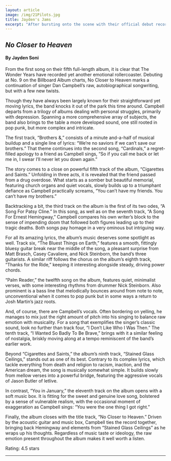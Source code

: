 ```yaml
---
layout: article
image: /img/21Pilots.jpg
title: Jayden's Jams
excerpt: "After bursting onto the scene with their official debut record, Vessel, Twenty One Pilots enjoyed even more success with the release of their sophomore effort last May."
---
```


<h2><i>No Closer to Heaven</i></h2>
<h4>By Jayden Soni</h4>

From the first song on their fifth full-length album, it is clear that The Wonder Years have recorded yet another emotional rollercoaster. Debuting at No. 9 on the Billboard Album charts, No Closer to Heaven marks a continuation of singer Dan Campbell’s raw, autobiographical songwriting, but with a few new twists.

Though they have always been largely known for their straightforward yet moving lyrics, the band knocks it out of the park this time around. Campbell departs from a trilogy of albums dealing with personal struggles, primarily with depression. Spanning a more comprehensive array of subjects, the band also brings to the table a more developed sound, one still rooted in pop punk, but more complex and intricate.

The first track, “Brothers &,” consists of a minute and-a-half of musical buildup and a single line of lyrics: “We’re no saviors if we can’t save our brothers.” That theme continues into the second song, “Cardinals,” a regret-filled apology to a friend as Campbell sings, “So if you call me back or let me in, I swear I’ll never let you down again.”

The story comes to a close on powerful fifth track of the album, “Cigarettes and Saints.” Unfolding in three acts, it is revealed that the friend passed from a drug overdose. What starts as a somber but beautiful memorial, featuring church organs and quiet vocals, slowly builds up to a triumphant defiance as Campbell practically screams, “You can’t have my friends. You can’t have my brothers.”

Backtracking a bit, the third track on the album is the first of its two odes, “A Song For Patsy Cline.” In this song, as well as on the seventh track, “A Song For Ernest Hemingway,” Campbell compares his own writer’s block to the sense of impending doom that followed both figures leading up to their tragic deaths. Both songs pay homage in a very ominous but intriguing way.

For all its amazing lyrics, the album’s music deserves some spotlight as well. Track six, “The Bluest Things on Earth,” features a smooth, fittingly bluesy guitar break near the middle of the song, a pleasant surprise from Matt Brasch, Casey Cavaliere, and Nick Steinborn, the band’s three guitarists. A similar riff follows the chorus on the album’s eighth track, “Thanks for the Ride,” keeping it interesting alongside steady, driving power chords.

“Palm Reader,” the twelfth song on the album, features quiet, minimalist verses, with some interesting rhythms from drummer Nick Steinborn. Also prominent is a bass line that melodically bounces around from note to note, unconventional when it comes to pop punk but in some ways a return to Josh Martin’s jazz roots.

And, of course, there are Campbell’s vocals. Often bordering on yelling, he manages to mix just the right amount of pitch into his singing to balance raw emotion with musicality. For a song that exemplifies the singer’s classic sound, look no further than track four, “I Don’t Like Who I Was Then.” The tenth track, “I Wanted So Badly To Be Brave,” brings with it a similar feeling of nostalgia, briskly moving along at a tempo reminiscent of the band’s earlier work.

Beyond “Cigarettes and Saints,” the album’s ninth track, “Stained Glass Ceilings,” stands out as one of its best. Contrary to its complex lyrics, which tackle everything from death and religion to racism, inaction, and the American dream, the song is musically somewhat simple. It builds slowly from mellow verses into a powerful bridge, featuring the aggressive vocals of Jason Butler of letlive. 

In contrast, “You in January,” the eleventh track on the album opens with a soft music box. It is fitting for the sweet and genuine love song, bolstered by a sense of vulnerable realism, with the occasional moment of exaggeration as Campbell sings: “You were the one thing I got right.”

Finally, the album closes with the title track, “No Closer to Heaven.” Driven by the acoustic guitar and music box, Campbell ties the record together, bringing back Hemingway and elements from “Stained Glass Ceilings” as he wraps up his thoughts. Regardless of music taste or ideology, the raw emotion present throughout the album makes it well worth a listen.

Rating: 4.5 stars

<hr style="border-color:#7D7D7D;height:0.5px;">
